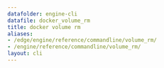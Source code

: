```yaml
---
datafolder: engine-cli
datafile: docker_volume_rm
title: docker volume rm
aliases:
- /edge/engine/reference/commandline/volume_rm/
- /engine/reference/commandline/volume_rm/
layout: cli
---
```


<!--
此页面是根据 Docker 源代码自动生成的。如果您想建议更改此处显示的文本，请在 GitHub 上的源代码仓库中打开一个工单或拉取请求：

https://github.com/docker/cli
-->
